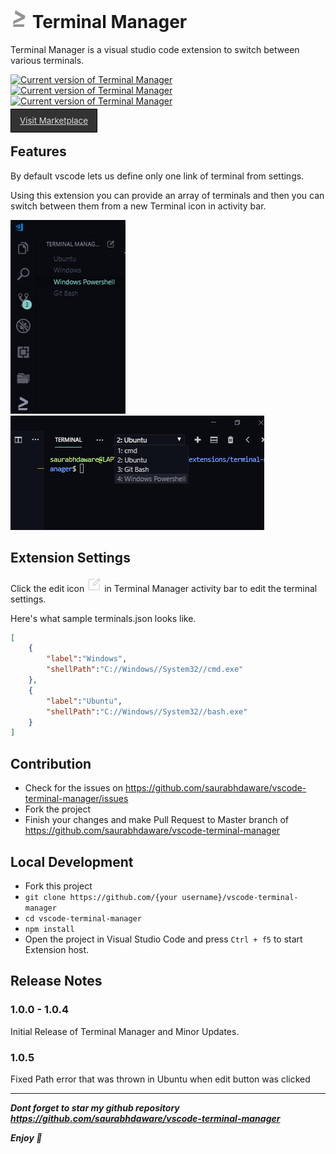 # ![](resources/terminal.png) Terminal Manager

Terminal Manager is a visual studio code extension to switch between various terminals.

[![Current version of Terminal Manager](https://vsmarketplacebadge.apphb.com/version-short/saurabh.terminal-manager.svg)](https://marketplace.visualstudio.com/items?itemName=saurabh.terminal-manager) [![Current version of Terminal Manager](https://vsmarketplacebadge.apphb.com/downloads/saurabh.terminal-manager.svg)](https://marketplace.visualstudio.com/items?itemName=saurabh.terminal-manager) [![Current version of Terminal Manager](https://vsmarketplacebadge.apphb.com/rating-short/saurabh.terminal-manager.svg)](https://marketplace.visualstudio.com/items?itemName=saurabh.terminal-manager)

<a href="https://marketplace.visualstudio.com/items?itemName=saurabh.terminal-manager" style="color:#ddd;font-size:10pt;background:#333;padding:10px 14px;border:1px solid #000;">Visit Marketplace</a>

## Features

By default vscode lets us define only one link of terminal from settings. 

Using this extension you can provide an array of terminals and then you can switch between them from a new Terminal icon in activity bar. 

![](screenshots/ss1.png)
![](screenshots/ss2.png) 

## Extension Settings

Click the edit icon ![](resources/edit.png) in Terminal Manager activity bar to edit the terminal settings. 

Here's what sample terminals.json looks like.
```json
[
    {
        "label":"Windows",
        "shellPath":"C://Windows//System32//cmd.exe"
    },
    {
        "label":"Ubuntu",
        "shellPath":"C://Windows//System32//bash.exe"
    }
]
```

## Contribution
- Check for the issues on https://github.com/saurabhdaware/vscode-terminal-manager/issues
- Fork the project
- Finish your changes and make Pull Request to Master branch of https://github.com/saurabhdaware/vscode-terminal-manager

## Local Development
- Fork this project
- `git clone https://github.com/{your username}/vscode-terminal-manager`
- `cd vscode-terminal-manager`
- `npm install`
- Open the project in Visual Studio Code and press `Ctrl + f5` to start Extension host.

## Release Notes

### 1.0.0 - 1.0.4

Initial Release of Terminal Manager and Minor Updates. 

### 1.0.5

Fixed Path error that was thrown in Ubuntu when edit button was clicked

----

***Dont forget to star my github repository https://github.com/saurabhdaware/vscode-terminal-manager***

***Enjoy 🎉***